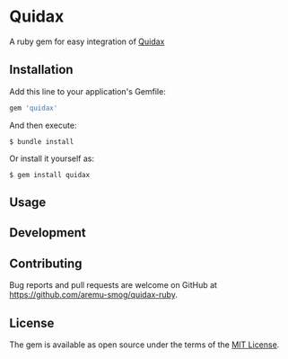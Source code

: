 # Quidax

A ruby gem for easy integration of [Quidax](https://docs.quidax.com/docs/getting-started)

## Installation

Add this line to your application's Gemfile:

```ruby
gem 'quidax'
```

And then execute:

    $ bundle install

Or install it yourself as:

    $ gem install quidax

## Usage

## Development

## Contributing

Bug reports and pull requests are welcome on GitHub at https://github.com/aremu-smog/quidax-ruby.

## License

The gem is available as open source under the terms of the [MIT License](https://opensource.org/licenses/MIT).
